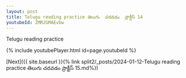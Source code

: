 ```yaml
---
layout: post
title: Telugu reading practice తెలుగు  చదవడం  ప్రాక్టీస్ 14
youtubeId: ZMR2GMAEvbw
---
```

 
 
Telugu reading practice
 
 
 
 
 


{% include youtubePlayer.html id=page.youtubeId %}
 
[Next]({{ site.baseurl }}{% link  split2/_posts/2024-01-12-Telugu reading practice తెలుగు  చదవడం  ప్రాక్టీస్ 15.md%})
 
